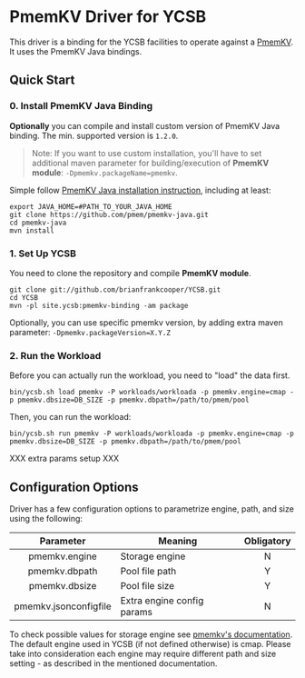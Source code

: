<!--
Copyright (c) 2015 - 2021 YCSB contributors. All rights reserved.

Licensed under the Apache License, Version 2.0 (the "License"); you
may not use this file except in compliance with the License. You
may obtain a copy of the License at

http://www.apache.org/licenses/LICENSE-2.0

Unless required by applicable law or agreed to in writing, software
distributed under the License is distributed on an "AS IS" BASIS,
WITHOUT WARRANTIES OR CONDITIONS OF ANY KIND, either express or
implied. See the License for the specific language governing
permissions and limitations under the License. See accompanying
LICENSE file.
-->

# PmemKV Driver for YCSB
This driver is a binding for the YCSB facilities to operate against a [PmemKV](https://github.com/pmem/pmemkv).
It uses the PmemKV Java bindings.

## Quick Start

### 0. Install PmemKV Java Binding
**Optionally** you can compile and install custom version of PmemKV Java binding.
The min. supported version is `1.2.0`.

>Note: If you want to use custom installation, you'll have to set additional
>maven parameter for building/execution of **PmemKV module**: `-Dpmemkv.packageName=pmemkv`.

Simple follow [PmemKV Java installation instruction](https://github.com/pmem/pmemkv-java#installation),
including at least:

    export JAVA_HOME=#PATH_TO_YOUR_JAVA_HOME
    git clone https://github.com/pmem/pmemkv-java.git
    cd pmemkv-java
    mvn install

### 1. Set Up YCSB
You need to clone the repository and compile **PmemKV module**.

    git clone git://github.com/brianfrankcooper/YCSB.git
    cd YCSB
    mvn -pl site.ycsb:pmemkv-binding -am package

Optionally, you can use specific pmemkv version, by adding extra maven parameter: `-Dpmemkv.packageVersion=X.Y.Z`

### 2. Run the Workload
Before you can actually run the workload, you need to "load" the data first.

    bin/ycsb.sh load pmemkv -P workloads/workloada -p pmemkv.engine=cmap -p pmemkv.dbsize=DB_SIZE -p pmemkv.dbpath=/path/to/pmem/pool

Then, you can run the workload:

    bin/ycsb.sh run pmemkv -P workloads/workloada -p pmemkv.engine=cmap -p pmemkv.dbsize=DB_SIZE -p pmemkv.dbpath=/path/to/pmem/pool

XXX extra params setup XXX

## Configuration Options
Driver has a few configuration options to parametrize engine, path, and size using the following:

| Parameter             | Meaning                    | Obligatory |
| :-------------------: | -------------------------- | :--------: |
| pmemkv.engine         | Storage engine             | N          |
| pmemkv.dbpath         | Pool file path             | Y          |
| pmemkv.dbsize         | Pool file size             | Y          |
| pmemkv.jsonconfigfile | Extra engine config params | N          |

To check possible values for storage engine see
[pmemkv's documentation](https://github.com/pmem/pmemkv#storage-engines).
The default engine used in YCSB (if not defined otherwise) is cmap.
Please take into consideration each engine may require different path and size
setting - as described in the mentioned documentation.

